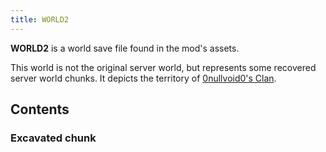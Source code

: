 ```yaml
---
title: WORLD2
---
```


**WORLD2** is a world save file found in the mod's assets.

This world is not the original server world, but represents some
recovered server world chunks. It depicts the territory of [0nullvoid0's
Clan](Lore#0nullvoid0's_Clan "wikilink").

## Contents

### Excavated chunk